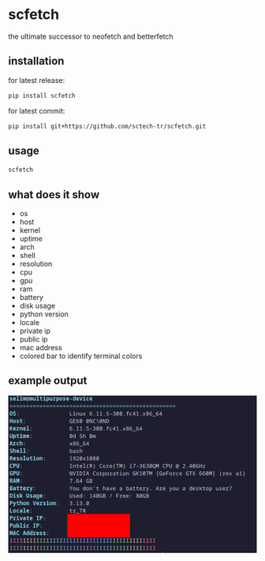 # scfetch
the ultimate successor to neofetch and betterfetch
## installation
for latest release:
```bash
pip install scfetch
```
for latest commit:
```bash
pip install git+https://github.com/sctech-tr/scfetch.git
```
## usage
```bash
scfetch
```
## what does it show
- os
- host
- kernel
- uptime
- arch
- shell
- resolution
- cpu
- gpu
- ram
- battery
- disk usage
- python version
- locale
- private ip
- public ip
- mac address
- colored bar to identify terminal colors
## example output
![example](https://raw.githubusercontent.com/sctech-tr/scfetch/master/example.png)
